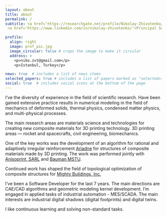 ```yaml
---
layout: about
title: about
permalink: /
subtitle: <a href='https://researchgate.net/profile/Nikolay-Zhivotenko/'>M.Sc. (Hons)</a>,
 <a href='https://www.linkedin.com/in/nikolay-zhivotenko/'>Principal Software Engineer – Mighty Buildings, Inc.</a>

profile:
  align: right
  image: prof_pic.jpg
  image_circular: false # crops the image to make it circular
  address: >
    <p>niko.zvt@gmail.com</p>
    <p>Istanbul, Turkey</p>

news: true  # includes a list of news items
selected_papers: true # includes a list of papers marked as "selected={true}"
social: true  # includes social icons at the bottom of the page
---
```


I’ve the diversity of experience in the field of scientific research. Have been gained extensive practice results in numerical modeling in the field of mechanics of deformed solids, thermal physics, condensed matter physics, and multi-physical processes.

The main research areas are materials science and technologies for creating new composite materials for 3D printing technology. 3D printing areas — rocket and spacecrafts, civil engineering, biomechanics.

One of the key works was the development of an algorithm for rational and adaptively irregular reinforcement [Ariadne](https://niko-zvt.github.io/Ariadne) for structures of composite materials made by 3D printing. The work was performed jointly with [Anisoprint, SARL](https://anisoprint.com/) and [Bauman MSTU](https://bmstu.ru/).

Continued work has shaped the field of topological optimization of composite structures for [Mighty Buildings, Inc.](https://mightybuildings.com/)

I’ve been a Software Developer for the last 7 years. The main directions are CAE/CAD algorithms and geometric modeling kernel development. I’m engaged in applied tasks of industrial automation - MES/SCADA. The main interests are industrial digital shadows (digital footprints) and digital twins.

I like continuous learning and solving non-standard tasks.
